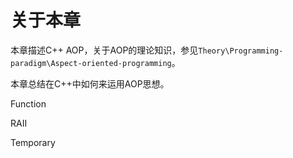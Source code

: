 # 关于本章

本章描述C++ AOP，关于AOP的理论知识，参见`Theory\Programming-paradigm\Aspect-oriented-programming`。

本章总结在C++中如何来运用AOP思想。

Function

RAII

Temporary